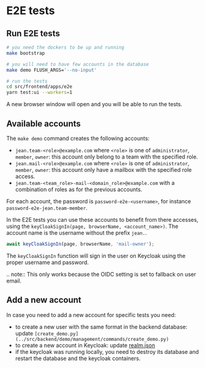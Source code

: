 # E2E tests

## Run E2E tests

``` bash
# you need the dockers to be up and running
make bootstrap

# you will need to have few accounts in the database
make demo FLUSH_ARGS='--no-input'

# run the tests
cd src/frontend/apps/e2e
yarn test:ui --workers=1
```

A new browser window will open and you will be able to run the tests.

## Available accounts

The `make demo` command creates the following accounts:
 - `jean.team-<role>@example.com` where `<role>` is one of `administrator`, `member`, `owner`:
    this account only belong to a team with the specified role.
 - `jean.mail-<role>@example.com` where `<role>` is one of `administrator`, `member`, `owner`:
    this account only have a mailbox with the specified role access.
 - `jean.team-<team_role>-mail-<domain_role>@example.com` with a combination of roles as for the
    previous accounts.

For each account, the password is `password-e2e-<username>`, for instance `password-e2e-jean.team-member`.

In the E2E tests you can use these accounts to benefit from there accesses, 
using the `keyCloakSignIn(page, browserName, <account_name>)`. The account name is the 
username without the prefix `jean.`.

``` typescript jsx
await keyCloakSignIn(page, browserName, 'mail-owner');
```

The `keyCloakSignIn` function will sign in the user on Keycloak using the proper username and password.

.. note::
    This only works because the OIDC setting is set to fallback on user email.

## Add a new account

In case you need to add a new account for specific tests you need:
- to create a new user with the same format in the backend database: 
  update `[create_demo.py](../src/backend/demo/management/commands/create_demo.py)`
- to create a new account in Keycloak: update [realm.json](../docker/auth/realm.json)
- if the keycloak was running locally, you need to destroy its database and 
  restart the database and the keycloak containers.
